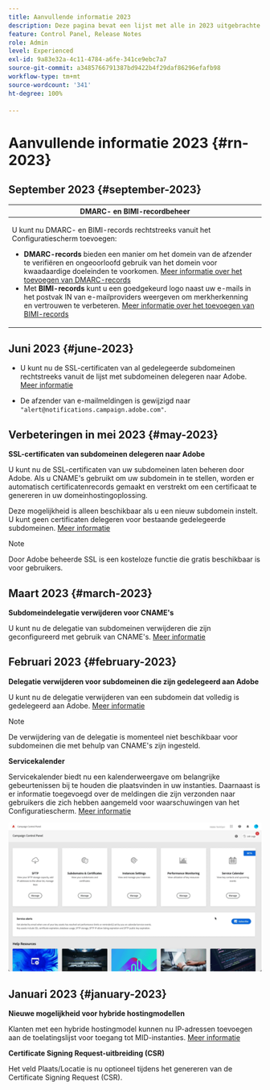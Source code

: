```yaml
---
title: Aanvullende informatie 2023
description: Deze pagina bevat een lijst met alle in 2023 uitgebrachte releases van het Configuratiescherm.
feature: Control Panel, Release Notes
role: Admin
level: Experienced
exl-id: 9a83e32a-4c11-4784-a6fe-341ce9ebc7a7
source-git-commit: a3485766791387bd9422b4f29daf86296efafb98
workflow-type: tm+mt
source-wordcount: '341'
ht-degree: 100%

---
```


# Aanvullende informatie 2023 {#rn-2023}

## September 2023 {#september-2023}

<table>
<thead>
<tr>
<th><strong>DMARC- en BIMI-recordbeheer</strong><br/></th>
</tr>
</thead>
<tbody>
<tr>
<td>
<p><p>U kunt nu DMARC- en BIMI-records rechtstreeks vanuit het Configuratiescherm toevoegen:

<ul><li><strong>DMARC-records</strong> bieden een manier om het domein van de afzender te verifiëren en ongeoorloofd gebruik van het domein voor kwaadaardige doeleinden te voorkomen. <a href="../subdomains-certificates/using/dmarc.md">Meer informatie over het toevoegen van DMARC-records</a></li>
<li>Met <strong>BIMI-records</strong> kunt u een goedgekeurd logo naast uw e-mails in het postvak IN van e-mailproviders weergeven om merkherkenning en vertrouwen te verbeteren. <a href="../subdomains-certificates/using/bimi.md">Meer informatie over het toevoegen van BIMI-records</a></li></ul>
</td>
</tr>
</tbody>
</table>

## Juni 2023 {#june-2023}

* U kunt nu de SSL-certificaten van al gedelegeerde subdomeinen rechtstreeks vanuit de lijst met subdomeinen delegeren naar Adobe. [Meer informatie](../subdomains-certificates/using/delegate-ssl.md)

* De afzender van e-mailmeldingen is gewijzigd naar `"alert@notifications.campaign.adobe.com"`.

## Verbeteringen in mei 2023 {#may-2023}

**SSL-certificaten van subdomeinen delegeren naar Adobe**

U kunt nu de SSL-certificaten van uw subdomeinen laten beheren door Adobe. Als u CNAME&#39;s gebruikt om uw subdomein in te stellen, worden er automatisch certificatenrecords gemaakt en verstrekt om een certificaat te genereren in uw domeinhostingoplossing.

Deze mogelijkheid is alleen beschikbaar als u een nieuw subdomein instelt. U kunt geen certificaten delegeren voor bestaande gedelegeerde subdomeinen. [Meer informatie](../subdomains-certificates/using/setting-up-new-subdomain.md)

>[!NOTE]
>
>Door Adobe beheerde SSL is een kosteloze functie die gratis beschikbaar is voor gebruikers.

## Maart 2023 {#march-2023}

**Subdomeindelegatie verwijderen voor CNAME&#39;s**

U kunt nu de delegatie van subdomeinen verwijderen die zijn geconfigureerd met gebruik van CNAME&#39;s. [Meer informatie](../subdomains-certificates/using/remove-delegated-subdomains.md)

## Februari 2023 {#february-2023}

**Delegatie verwijderen voor subdomeinen die zijn gedelegeerd aan Adobe**

U kunt nu de delegatie verwijderen van een subdomein dat volledig is gedelegeerd aan Adobe. [Meer informatie](../subdomains-certificates/using/remove-delegated-subdomains.md)

>[!NOTE]
>
>De verwijdering van de delegatie is momenteel niet beschikbaar voor subdomeinen die met behulp van CNAME&#39;s zijn ingesteld.

**Servicekalender**

Servicekalender biedt nu een kalenderweergave om belangrijke gebeurtenissen bij te houden die plaatsvinden in uw instanties. Daarnaast is er informatie toegevoegd over de meldingen die zijn verzonden naar gebruikers die zich hebben aangemeld voor waarschuwingen van het Configuratiescherm. [Meer informatie](../service-events/service-events.md)

![](assets/do-not-localize/gif-calendar.gif)

## Januari 2023 {#january-2023}

**Nieuwe mogelijkheid voor hybride hostingmodellen**

Klanten met een hybride hostingmodel kunnen nu IP-adressen toevoegen aan de toelatingslijst voor toegang tot MID-instanties. [Meer informatie](../instances-settings/using/ip-allow-listing-instance-access.md)

**Certificate Signing Request-uitbreiding (CSR)**

Het veld Plaats/Locatie is nu optioneel tijdens het genereren van de Certificate Signing Request (CSR).
